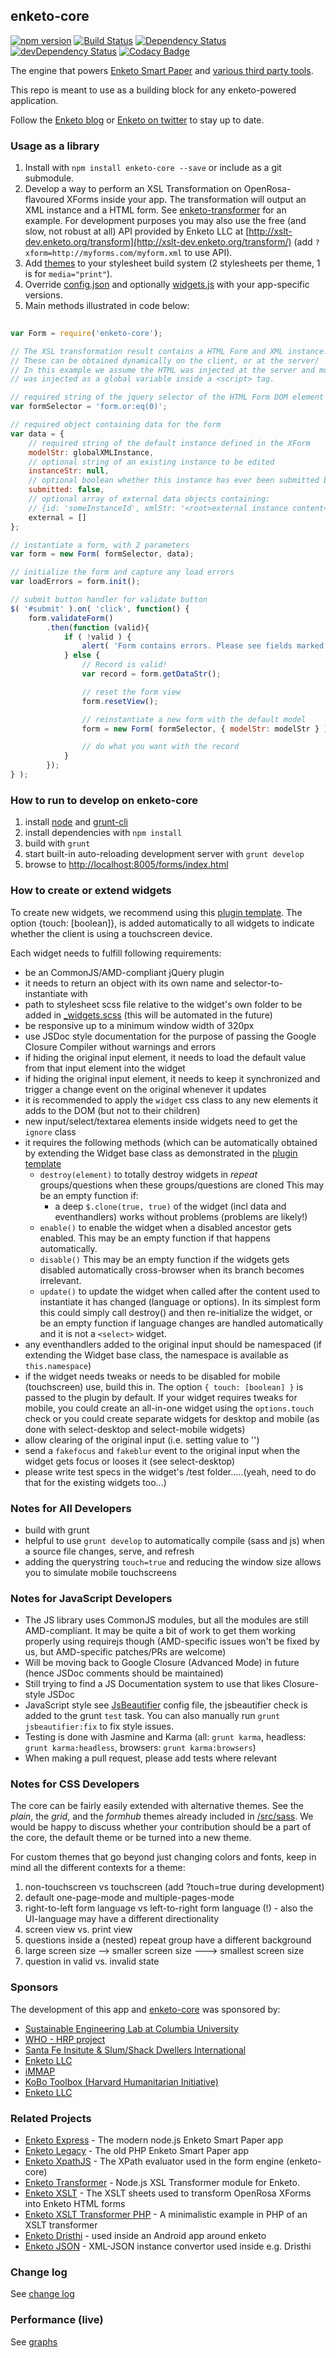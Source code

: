 ## enketo-core 

[![npm version](https://badge.fury.io/js/enketo-core.svg)](http://badge.fury.io/js/enketo-core) [![Build Status](https://travis-ci.org/enketo/enketo-core.svg?branch=master)](https://travis-ci.org/enketo/enketo-core) [![Dependency Status](https://david-dm.org/enketo/enketo-core/status.svg)](https://david-dm.org/enketo/enketo-core) [![devDependency Status](https://david-dm.org/enketo/enketo-core/dev-status.svg)](https://david-dm.org/enketo/enketo-core#info=devDependencies) [![Codacy Badge](https://www.codacy.com/project/badge/dc1c5aaa9267d75cbd2d6714d2b4fa32)](https://www.codacy.com/app/martijn_1548/enketo-core)

The engine that powers [Enketo Smart Paper](https://enketo.org) and [various third party tools](https://enketo.org/#tools).

This repo is meant to use as a building block for any enketo-powered application.

Follow the [Enketo blog](http://blog.enketo.org) or [Enketo on twitter](https://twitter.com/enketo) to stay up to date.

### Usage as a library

1. Install with `npm install enketo-core --save` or include as a git submodule.
2. Develop a way to perform an XSL Transformation on OpenRosa-flavoured XForms inside your app. The transformation will output an XML instance and a HTML form. See [enketo-transformer](https://github.com/enketo/enketo-transformer) for an example. For development purposes you may also use the free (and slow, not robust at all) API provided by Enketo LLC at [http://xslt-dev.enketo.org/transform](http://xslt-dev.enketo.org/transform/) (add `?xform=http://myforms.com/myform.xml` to use API).
3. Add [themes](./src/sass) to your stylesheet build system (2 stylesheets per theme, 1 is for `media="print"`).
4. Override [config.json](./config.json) and optionally [widgets.js](./src/js/widgets.js) with your app-specific versions.
5. Main methods illustrated in code below:

```javascript 
	
var Form = require('enketo-core');

// The XSL transformation result contains a HTML Form and XML instance.
// These can be obtained dynamically on the client, or at the server/
// In this example we assume the HTML was injected at the server and modelStr 
// was injected as a global variable inside a <script> tag.

// required string of the jquery selector of the HTML Form DOM element
var formSelector = 'form.or:eq(0)';

// required object containing data for the form
var data = {
	// required string of the default instance defined in the XForm
	modelStr: globalXMLInstance,
	// optional string of an existing instance to be edited
	instanceStr: null,
	// optional boolean whether this instance has ever been submitted before
	submitted: false,
	// optional array of external data objects containing: 
	// {id: 'someInstanceId', xmlStr: '<root>external instance content</root>'}
	external = []
};

// instantiate a form, with 2 parameters
var form = new Form( formSelector, data);

// initialize the form and capture any load errors
var loadErrors = form.init();

// submit button handler for validate button
$( '#submit' ).on( 'click', function() {
    form.validateForm()
    	.then(function (valid){
    		if ( !valid ) {
       			alert( 'Form contains errors. Please see fields marked in red.' );
    		} else {
        		// Record is valid! 
        		var record = form.getDataStr();

        		// reset the form view
        		form.resetView();

        		// reinstantiate a new form with the default model 
        		form = new Form( formSelector, { modelStr: modelStr } );

        		// do what you want with the record
    		}
    	});
} );

```

### How to run to develop on enketo-core

1. install [node](http://nodejs.org/) and [grunt-cli](http://gruntjs.com/getting-started)
2. install dependencies with `npm install`
3. build with `grunt`
4. start built-in auto-reloading development server with `grunt develop` 
5. browse to [http://localhost:8005/forms/index.html](http://localhost:8005/forms/index.html)

### How to create or extend widgets

To create new widgets, we recommend using this [plugin template](https://gist.github.com/MartijnR/6943281). The option {touch: [boolean]}, is added automatically to all widgets to indicate whether the client is using a touchscreen device.

Each widget needs to fulfill following requirements:

* be an CommonJS/AMD-compliant jQuery plugin
* it needs to return an object with its own name and selector-to-instantiate with
* path to stylesheet scss file relative to the widget's own folder to be added in [_widgets.scss](./src/sass/core/_widgets.scss) (this will be automated in the future)
* be responsive up to a minimum window width of 320px
* use JSDoc style documentation for the purpose of passing the Google Closure Compiler without warnings and errors
* if hiding the original input element, it needs to load the default value from that input element into the widget
* if hiding the original input element, it needs to keep it synchronized and trigger a change event on the original whenever it updates
* it is recommended to apply the `widget` css class to any new elements it adds to the DOM (but not to their children)
* new input/select/textarea elements inside widgets need to get the `ignore` class
* it requires the following methods (which can be automatically obtained by extending the Widget base class as demonstrated in the [plugin template](https://gist.github.com/MartijnR/6943281)
	* `destroy(element)` to totally destroy widgets in *repeat* groups/questions when these groups/questions are cloned This may be an empty function if:
		* a deep `$.clone(true, true)` of the widget (incl data and eventhandlers) works without problems (problems are likely!)
	* `enable()` to enable the widget when a disabled ancestor gets enabled. This may be an empty function if that happens automatically.
	* `disable()` This may be an empty function if the widgets gets disabled automatically cross-browser when its branch becomes irrelevant.
	* `update()` to update the widget when called after the content used to instantiate it has changed (language or options). In its simplest form this could simply call destroy() and then re-initialize the widget, or be an empty function if language changes are handled automatically and it is not a `<select>` widget.
* any eventhandlers added to the original input should be namespaced (if extending the Widget base class, the namespace is available as `this.namespace`)
* if the widget needs tweaks or needs to be disabled for mobile (touchscreen) use, build this in. The option `{ touch: [boolean] }` is passed to the plugin by default. If your widget requires tweaks for mobile, you could create an all-in-one widget using the `options.touch` check or you could create separate widgets for desktop and mobile (as done with select-desktop and select-mobile widgets)
* allow clearing of the original input (i.e. setting value to '')
* send a `fakefocus` and `fakeblur` event to the original input when the widget gets focus or looses it (see select-desktop)
* please write test specs in the widget's /test folder.....(yeah, need to do that for the existing widgets too...)

### Notes for All Developers

* build with grunt
* helpful to use `grunt develop` to automatically compile (sass and js) when a source file changes, serve, and refresh
* adding the querystring `touch=true` and reducing the window size allows you to simulate mobile touchscreens

### Notes for JavaScript Developers

* The JS library uses CommonJS modules, but all the modules are still AMD-compliant. It may be quite a bit of work to get them working properly using requirejs though (AMD-specific issues won't be fixed by us, but AMD-specific patches/PRs are welcome)
* Will be moving back to Google Closure (Advanced Mode) in future (hence JSDoc comments should be maintained)
* Still trying to find a JS Documentation system to use that likes Closure-style JSDoc
* JavaScript style see [JsBeautifier](./.jsbeautifyrc) config file, the jsbeautifier check is added to the grunt `test` task. You can also manually run `grunt jsbeautifier:fix` to fix style issues.
* Testing is done with Jasmine and Karma (all: `grunt karma`, headless: `grunt karma:headless`, browsers: `grunt karma:browsers`)
* When making a pull request, please add tests where relevant

### Notes for CSS Developers

The core can be fairly easily extended with alternative themes. 
See the *plain*, the *grid*, and the *formhub* themes already included in [/src/sass](./src/sass). 
We would be happy to discuss whether your contribution should be a part of the core, the default theme or be turned into a new theme. 

For custom themes that go beyond just changing colors and fonts, keep in mind all the different contexts for a theme:

1. non-touchscreen vs touchscreen (add ?touch=true during development)
2. default one-page-mode and multiple-pages-mode
3. right-to-left form language vs left-to-right form language (!) - also the UI-language may have a different directionality
4. screen view vs. print view
5. questions inside a (nested) repeat group have a different background
6. large screen size --> smaller screen size ---> smallest screen size 
7. question in valid vs. invalid state

### Sponsors

The development of this app and [enketo-core](https://github.com/enketo/enketo-core) was sponsored by:

* [Sustainable Engineering Lab at Columbia University](http://modi.mech.columbia.edu/)
* [WHO - HRP project](http://www.who.int/reproductivehealth/topics/mhealth/en/index.html)
* [Santa Fe Insitute & Slum/Shack Dwellers International](http://www.santafe.edu/)
* [Enketo LLC](http://www.linkedin.com/company/enketo-llc)
* [iMMAP](http://immap.org)
* [KoBo Toolbox (Harvard Humanitarian Initiative)](https://kobotoolbox.org)
* [Enketo LLC](https://enketo.org)

### Related Projects

* [Enketo Express](https://github.com/enketo/enketo-express) - The modern node.js Enketo Smart Paper app
* [Enketo Legacy](https://github.com/enketo/enketo-legacy) - The old PHP Enketo Smart Paper app 
* [Enketo XpathJS](https://github.com/enketo/enketo-xpathjs) - The XPath evaluator used in the form engine (enketo-core)
* [Enketo Transformer](https://github.com/enketo/enketo-transformer) - Node.js XSL Transformer module for Enketo.
* [Enketo XSLT](https://github.com/enketo/enketo-xslt) - The XSLT sheets used to transform OpenRosa XForms into Enketo HTML forms
* [Enketo XSLT Transformer PHP](https://github.com/enketo/enketo-xslt-transformer-php) - A minimalistic example in PHP of an XSLT transformer
* [Enketo Dristhi](https://github.com/enketo/enketo-dristhi) - used inside an Android app around enketo
* [Enketo JSON](https://github.com/enketo/enketo-json) - XML-JSON instance convertor used inside e.g. Dristhi

### Change log

See [change log](./CHANGELOG.md)

### Performance (live)

See [graphs](https://github.com/enketo/enketo-core-performance-monitor#live-results)